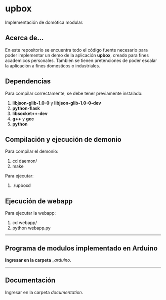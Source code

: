 upbox
=============
Implementación de domótica modular.

Acerca de...
-------------
En este repositorio se encuentra todo el código fuente necesario para poder implementar un demo de la aplicación **upbox**, creado para fines academicos personales.
También se tienen pretenciones de poder escalar la aplicación a fines domesticos o industriales.

Dependencias
-------------
Para compilar correctamente, se debe tener previamente instalado:

1.  **libjson-glib-1.0-0** y **libjson-glib-1.0-0-dev**
2.  **python-flask**
3.  **libsocket++-dev**
4.  **g++** y **gcc**
5.  **python**

Compilación y ejecución de demonio
-------------
Para compilar el demonio:

1.  cd daemon/
2.  make

Para ejecutar:
1.  ./upboxd

Ejecución de webapp
-------------
Para ejecutar la webapp:

1.  cd webapp/
2.  python webapp.py

-------------

Programa de modulos implementado en Arduino
-------------
**Ingresar en la carpeta** *_arduino*.

-------------

Documentación
-------------
Ingresar en la carpeta *documentation*.

